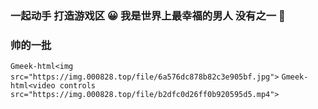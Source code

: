 ### 一起动手 打造游戏区 😀 我是世界上最幸福的男人 没有之一 📢 
### 帅的一批
 `Gmeek-html<img src="https://img.000828.top/file/6a576dc878b82c3e905bf.jpg">`
 `Gmeek-html<video controls src="https://img.000828.top/file/b2dfc0d26ff0b920595d5.mp4">`


